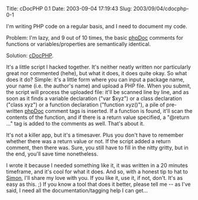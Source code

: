 Title: cDocPHP 0.1
Date: 2003-09-04 17:19:43
Slug: 2003/09/04/cdocphp-0-1


I'm writing PHP code on a regular basis, and I need to document my code.

Problem: I'm lazy, and 9 out of 10 times, the basic [phpDoc][1] comments for
functions or variables/properties are semantically identical.

Solution: [cDocPHP][2].

It's a little script I hacked together. It's neither neatly written nor
particularly great nor commented (hehe), but what it does, it does quite okay.
So what does it do? Simple: it's a little form where you can input a package
name, your name (i.e. the author's name) and upload a PHP file. When you
submit, the script will process the uploaded file: it'll be scanned line by
line, and as soon as it finds a variable declaration ("var $xyz") or a class
declaration ("class xyz") or a function declaration ("function xyz()"), a pile
of pre-written [phpDoc][1] comment tags is inserted. If a function is found,
it'll scan the contents of the function, and if there is a return value
specified, a "@return …" tag is added to the comments as well. That's about
it.

It's not a killer app, but it's a timesaver. Plus you don't have to remember
whether there was a return value or not. If the script added a return comment,
then there was. Sure, you still have to fill in the nitty gritty, but in the
end, you'll save time nonetheless.

I wrote it because I needed something like it, it was written in a 20 minutes
timeframe, and it's cool for what it does. And so, with a honest tip to hat to
[Simon][3], I'll share my love with you. If you like it, use it, if not,
don't. It's as easy as this. ;) If you know a tool that does it better, please
tell me -- as I've said, I need all the documentation/tagging help I can get…

   [1]: http://www.phpdoc.de/
   [2]: http://docs.g-blog.net/code/cDocPHP/0.1/
   [3]: http://simon.incutio.com/
